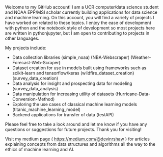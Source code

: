 
<!---
DevinRShaw/DevinRShaw is a ✨ special ✨ repository because its `README.md` (this file) appears on your GitHub profile.
You can click the Preview link to take a look at your changes.
--->
Welcome to my GitHub account! I am a UCR computer/data science student and NOAA EPP/MSI scholar currently building applications for data science and machine learning. On this account, you will find a variety of projects I have worked on related to these topics. I enjoy the ease of development with python and the notebook style of development so most projects here are written in pythonjupyter, but I am open to contributing to projects in other languages.

My projects include:

- Data collection libraries (simple_noaa) (NBA-Webscraper) (Weather-Forecast-Web-Scraper)
- Dataset creation for use in models built using frameworks such as scikit-learn and tensorflow/keras (wildfire_dataset_creation) (survey_data_creation)
- Data analysis for insight and prospecting data for modeling (survey_data_analysis)
- Data manipulation for increasing utility of datasets (Hurricane-Data-Conversion-Method)
- Exploring the use cases of classical machine learning models (titanic_machine_learning_model)
- Backend applications for transfer of data (testAPI)


Please feel free to take a look around and let me know if you have any questions or suggestions for future projects. Thank you for visiting!

Visit my medium page ( https://medium.com/@devinrshaw ) for articles explaining concepts from data structures and algorithms all the way to the ethics of machine learning and AI.

